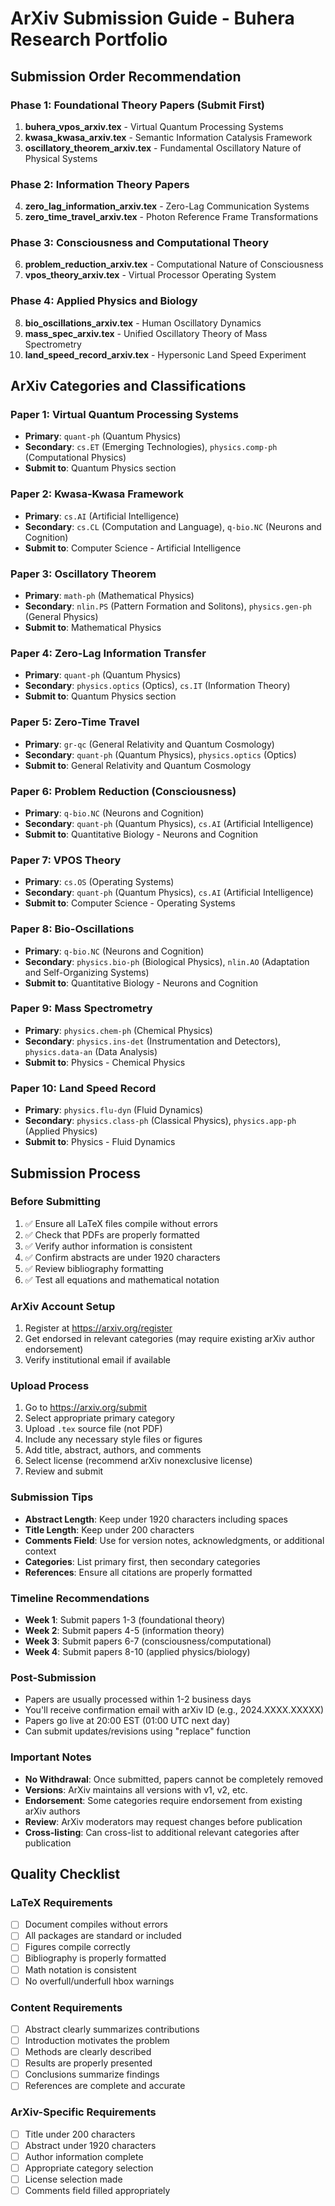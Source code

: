 # ArXiv Submission Guide - Buhera Research Portfolio

## Submission Order Recommendation

### Phase 1: Foundational Theory Papers (Submit First)
1. **buhera_vpos_arxiv.tex** - Virtual Quantum Processing Systems
2. **kwasa_kwasa_arxiv.tex** - Semantic Information Catalysis Framework  
3. **oscillatory_theorem_arxiv.tex** - Fundamental Oscillatory Nature of Physical Systems

### Phase 2: Information Theory Papers
4. **zero_lag_information_arxiv.tex** - Zero-Lag Communication Systems
5. **zero_time_travel_arxiv.tex** - Photon Reference Frame Transformations

### Phase 3: Consciousness and Computational Theory
6. **problem_reduction_arxiv.tex** - Computational Nature of Consciousness
7. **vpos_theory_arxiv.tex** - Virtual Processor Operating System

### Phase 4: Applied Physics and Biology
8. **bio_oscillations_arxiv.tex** - Human Oscillatory Dynamics
9. **mass_spec_arxiv.tex** - Unified Oscillatory Theory of Mass Spectrometry
10. **land_speed_record_arxiv.tex** - Hypersonic Land Speed Experiment

## ArXiv Categories and Classifications

### Paper 1: Virtual Quantum Processing Systems
- **Primary**: `quant-ph` (Quantum Physics)
- **Secondary**: `cs.ET` (Emerging Technologies), `physics.comp-ph` (Computational Physics)
- **Submit to**: Quantum Physics section

### Paper 2: Kwasa-Kwasa Framework
- **Primary**: `cs.AI` (Artificial Intelligence)  
- **Secondary**: `cs.CL` (Computation and Language), `q-bio.NC` (Neurons and Cognition)
- **Submit to**: Computer Science - Artificial Intelligence

### Paper 3: Oscillatory Theorem
- **Primary**: `math-ph` (Mathematical Physics)
- **Secondary**: `nlin.PS` (Pattern Formation and Solitons), `physics.gen-ph` (General Physics)
- **Submit to**: Mathematical Physics

### Paper 4: Zero-Lag Information Transfer
- **Primary**: `quant-ph` (Quantum Physics)
- **Secondary**: `physics.optics` (Optics), `cs.IT` (Information Theory)
- **Submit to**: Quantum Physics section

### Paper 5: Zero-Time Travel
- **Primary**: `gr-qc` (General Relativity and Quantum Cosmology)
- **Secondary**: `quant-ph` (Quantum Physics), `physics.optics` (Optics)
- **Submit to**: General Relativity and Quantum Cosmology

### Paper 6: Problem Reduction (Consciousness)
- **Primary**: `q-bio.NC` (Neurons and Cognition)
- **Secondary**: `quant-ph` (Quantum Physics), `cs.AI` (Artificial Intelligence)
- **Submit to**: Quantitative Biology - Neurons and Cognition

### Paper 7: VPOS Theory
- **Primary**: `cs.OS` (Operating Systems)
- **Secondary**: `quant-ph` (Quantum Physics), `cs.AI` (Artificial Intelligence)
- **Submit to**: Computer Science - Operating Systems

### Paper 8: Bio-Oscillations  
- **Primary**: `q-bio.NC` (Neurons and Cognition)
- **Secondary**: `physics.bio-ph` (Biological Physics), `nlin.AO` (Adaptation and Self-Organizing Systems)
- **Submit to**: Quantitative Biology - Neurons and Cognition

### Paper 9: Mass Spectrometry
- **Primary**: `physics.chem-ph` (Chemical Physics)
- **Secondary**: `physics.ins-det` (Instrumentation and Detectors), `physics.data-an` (Data Analysis)
- **Submit to**: Physics - Chemical Physics

### Paper 10: Land Speed Record
- **Primary**: `physics.flu-dyn` (Fluid Dynamics)
- **Secondary**: `physics.class-ph` (Classical Physics), `physics.app-ph` (Applied Physics)
- **Submit to**: Physics - Fluid Dynamics

## Submission Process

### Before Submitting
1. ✅ Ensure all LaTeX files compile without errors
2. ✅ Check that PDFs are properly formatted
3. ✅ Verify author information is consistent
4. ✅ Confirm abstracts are under 1920 characters
5. ✅ Review bibliography formatting
6. ✅ Test all equations and mathematical notation

### ArXiv Account Setup
1. Register at https://arxiv.org/register
2. Get endorsed in relevant categories (may require existing arXiv author endorsement)
3. Verify institutional email if available

### Upload Process
1. Go to https://arxiv.org/submit
2. Select appropriate primary category
3. Upload `.tex` source file (not PDF)
4. Include any necessary style files or figures
5. Add title, abstract, authors, and comments
6. Select license (recommend arXiv nonexclusive license)
7. Review and submit

### Submission Tips
- **Abstract Length**: Keep under 1920 characters including spaces
- **Title Length**: Keep under 200 characters
- **Comments Field**: Use for version notes, acknowledgments, or additional context
- **Categories**: List primary first, then secondary categories
- **References**: Ensure all citations are properly formatted

### Timeline Recommendations
- **Week 1**: Submit papers 1-3 (foundational theory)
- **Week 2**: Submit papers 4-5 (information theory)  
- **Week 3**: Submit papers 6-7 (consciousness/computational)
- **Week 4**: Submit papers 8-10 (applied physics/biology)

### Post-Submission
- Papers are usually processed within 1-2 business days
- You'll receive confirmation email with arXiv ID (e.g., 2024.XXXX.XXXXX)
- Papers go live at 20:00 EST (01:00 UTC next day)
- Can submit updates/revisions using "replace" function

### Important Notes
- **No Withdrawal**: Once submitted, papers cannot be completely removed
- **Versions**: ArXiv maintains all versions with v1, v2, etc.
- **Endorsement**: Some categories require endorsement from existing arXiv authors
- **Review**: ArXiv moderators may request changes before publication
- **Cross-listing**: Can cross-list to additional relevant categories after publication

## Quality Checklist

### LaTeX Requirements
- [ ] Document compiles without errors
- [ ] All packages are standard or included
- [ ] Figures compile correctly
- [ ] Bibliography is properly formatted
- [ ] Math notation is consistent
- [ ] No overfull/underfull hbox warnings

### Content Requirements  
- [ ] Abstract clearly summarizes contributions
- [ ] Introduction motivates the problem
- [ ] Methods are clearly described
- [ ] Results are properly presented
- [ ] Conclusions summarize findings
- [ ] References are complete and accurate

### ArXiv-Specific Requirements
- [ ] Title under 200 characters
- [ ] Abstract under 1920 characters
- [ ] Author information complete
- [ ] Appropriate category selection
- [ ] License selection made
- [ ] Comments field filled appropriately 